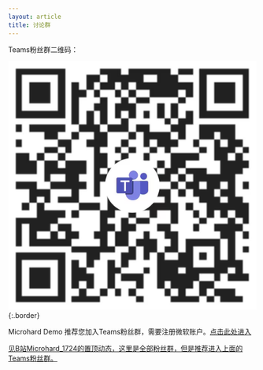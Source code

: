 ```yaml
---
layout: article
title: 讨论群
---
```


Teams粉丝群二维码：

![image](/IMG_2888.png){:.border}

Microhard Demo 推荐您加入Teams粉丝群，需要注册微软账户。[点击此处进入](https://teams.live.com/l/invite/FEABWIvHiuVkeDqsQY)

[见B站Microhard_1724的置顶动态，这里是全部粉丝群，但是推荐进入上面的Teams粉丝群。](https://m.bilibili.com/space/1684665013?plat_id=1&share_from=space&share_medium=iphone&share_plat=ios&share_session_id=39E50ACB-4538-4693-8B35-7F7F90730A36&share_source=COPY&share_tag=s_i&timestamp=1690424495&unique_k=sNhj8Dr)

